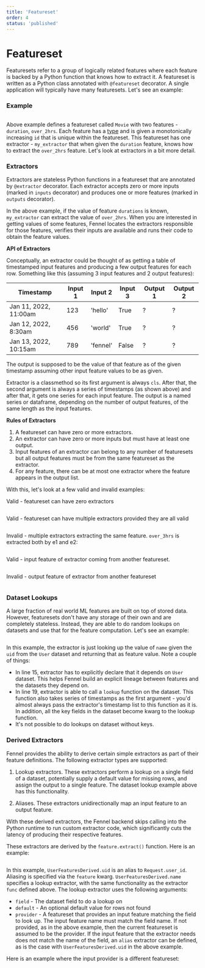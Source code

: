 ```yaml
---
title: 'Featureset'
order: 4
status: 'published'
---
```


# Featureset

Featuresets refer to a group of logically related features where each feature is
backed by a Python function that knows how to extract it. A featureset is written
as a Python class annotated with `@featureset` decorator. A single application
will typically have many featuresets. Let's see an example:

### Example

<pre snippet="featuresets/overview#featureset"></pre>


Above example defines a featureset called `Movie` with two features - `duration`,
`over_2hrs`. Each feature has a [type](/api-reference/data-types) and is given
a monotonically increasing `id` that is unique within the featureset. This
featureset has one extractor - `my_extractor` that when given the `duration`
feature, knows how to extract the `over_2hrs` feature. Let's look at extractors in
a bit more detail.


### Extractors

Extractors are stateless Python functions in a featureset that are annotated
by `@extractor` decorator. Each extractor accepts zero or more inputs
(marked in `inputs` decorator) and produces one or more features (marked in
`outputs` decorator).

In the above example, if the value of feature `durations` is known, `my_extractor`
can extract the value of `over_2hrs`. When you are interested in getting values of
some features, Fennel locates the extractors responsible for those features, verifies
their inputs are available and runs their code to obtain the feature values.

**API of Extractors**

Conceptually, an extractor could be thought of as getting a table of timestamped
input features and producing a few output features for each row. Something like
this (assuming 3 input features and 2 output features):

| Timestamp             | Input 1 | Input 2  | Input 3 | Output 1 | Output 2 |
| --------------------- | ------- | -------- | ------- | -------- | -------- |
| Jan 11, 2022, 11:00am | 123     | 'hello'  | True    | ?        | ?        |
| Jan 12, 2022, 8:30am  | 456     | 'world'  | True    | ?        | ?        |
| Jan 13, 2022, 10:15am | 789     | 'fennel' | False   | ?        | ?        |

The output is supposed to be the value of that feature as of the given timestamp
assuming other input feature values to be as given.

Extractor is a classmethod so its first argument is always `cls`. After that, the
second argument is always a series of timestamps (as shown above) and after that,
it gets one series for each input feature. The output is a named series or dataframe,
depending on the number of output features, of the same length as the input features.



**Rules of Extractors**

1. A featureset can have zero or more extractors.
2. An extractor can have zero or more inputs but must have at least one output.
3. Input features of an extractor can belong to any number of featuresets but all
   output features must be from the same featureset as the extractor.
4. For any feature, there can be at most one extractor where the feature
   appears in the output list.

With this, let's look at a few valid and invalid examples:

Valid - featureset can have zero extractors
<pre snippet="featuresets/overview#featureset_zero_extractors"></pre>

Valid - featureset can have multiple extractors provided they are all valid

<pre snippet="featuresets/overview#featureset_many_extractors"></pre>

Invalid - multiple extractors extracting the same feature. `over_3hrs` is
extracted both by e1 and e2:
<pre snippet="featuresets/overview#featureset_extractors_of_same_feature"></pre>

Valid - input feature of extractor coming from another featureset.
<pre snippet="featuresets/overview#remote_feature_as_input"></pre>

Invalid - output feature of extractor from another featureset
<pre snippet="featuresets/overview#remote_feature_as_output"></pre>


### Dataset Lookups

A large fraction of real world ML features are built on top of stored data.
However, featuresets don't have any storage of their own and are completely
stateless. Instead, they are able to do random lookups on datasets and use
that for the feature computation. Let's see an example:
<pre snippet="featuresets/reading_datasets#featuresets_reading_datasets"></pre>

In this example, the extractor is just looking up the value of `name` given the
`uid` from the `User` dataset and returning that as feature value. Note a couple
of things:
* In line 15, extractor has to explicitly declare that it depends on `User` dataset.
  This helps Fennel build an explicit lineage between features and the datasets they
  depend on.
* In line 19, extractor is able to call a `lookup` function on the dataset. This
 function also takes series of timestamps as the first argument - you'd almost always
 pass the extractor's timestamp list to this function as it is. In addition, all the
 key fields in the dataset become kwarg to the lookup function.
* It's not possible to do lookups on dataset without keys.

### Derived Extractors

Fennel provides the ability to derive certain simple extractors as part of their
feature definitions. The following extractor types are supported:

1. Lookup extractors. These extractors perform a lookup on a single field of a 
dataset, potentially supply a default value for missing rows, and assign the 
output to a single feature. The dataset lookup example above has this functionality.

2. Aliases. These extractors unidirectionally map an input feature to an output feature. 

With these derived extractors, the Fennel backend skips calling into the Python runtime to 
run custom extractor code, which significantly cuts the latency of producing their respective 
features. 

These extractors are derived by the `feature.extract()` function. Here is an example:
<pre snippet="featuresets/reading_datasets#derived_extractors"></pre>

In this example, `UserFeaturesDerived.uid` is an alias to `Request.user_id`. Aliasing is 
specified via the `feature` kwarg. `UserFeaturesDerived.name` specifies a lookup extractor,
with the same functionality as the extractor `func` defined above. 
The lookup extractor uses the following arguments:
* `field` - The dataset field to do a lookup on
* `default` - An optional default value for rows not found  
* `provider` - A featureset that provides an input feature matching the field
      to look up. The input feature name must match the field name. If not 
      provided, as in the above example, then the current featureset is assumed
      to be the provider. If the input feature that the extractor needs does not
      match the name of the field, an `alias` extractor can be defined, as is the
      case with `UserFeaturesDerived.uid` in the above example.

Here is an example where the input provider is a different featureset:
<pre snippet="featuresets/reading_datasets#derived_extractor_with_provider"></pre>